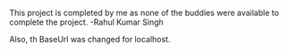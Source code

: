 This project is completed by me as none of the buddies were available to complete the project.
-Rahul Kumar Singh

Also, th BaseUrl was changed for localhost.
